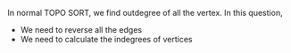 In normal TOPO SORT, we find outdegree of all the vertex.
In this question,
* We need to reverse all the edges
* We need to calculate the indegrees of vertices
